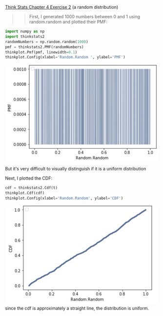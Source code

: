 [Think Stats Chapter 4 Exercise 2](http://greenteapress.com/thinkstats2/html/thinkstats2005.html#toc41) (a random distribution)

>>First, I generated 1000 numbers between 0 and 1 using random.random and plotted their PMF:

```python
import numpy as np
import thinkstats2
randomNumbers = np.random.random(1000)
pmf = thinkstats2.PMF(randomNumbers)
thinkplot.Pmf(pmf, linewidth=0.1)
thinkplot.Config(xlabel='Random.Random ', ylabel='PMF')
```
![random.random pmf](random_random_pmf.png)

But it's very difficult to visually distinguish if it is a uniform distribution

Next, I plotted the CDF:

```python
cdf = thinkstats2.Cdf(t)
thinkplot.Cdf(cdf)
thinkplot.Config(xlabel='Random.Random', ylabel='CDF')
```
![random.random cdf](random_random_cdf.png)  
since the cdf is approximately a straight line, the distribution is uniform.
